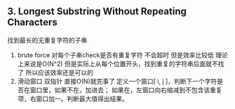 ## 3. Longest Substring Without Repeating Characters
找到最长的无重复字符的子串
1. brute force
对每个子串check是否有重复字符
不会超时 但是效率比较低
理论上来说是O(N^2)
但是实际上从每个位置开头，找到重复的字符串后面就不找了 所以应该效率还是可以的
2. 滑动窗口
双指针 直接O(N)就完事了
定义一个窗口[ i, j ]，判断下一个字符是否在窗口里，如果不在，加进去；
如果在，左窗口向右缩减到不包含该重复项，右窗口加一。判断最大值得出结果。